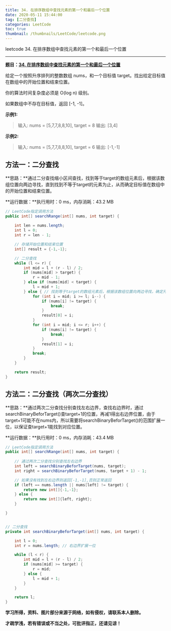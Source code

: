 ```yaml
---
title: 34. 在排序数组中查找元素的第一个和最后一个位置
date: 2020-05-11 15:44:00
tag: [二分查找]
categories: LeetCode
toc: true
thumbnail: /thumbnails/LeetCode/leetcode.png
---
```


leetcode 34. 在排序数组中查找元素的第一个和最后一个位置

<!--more-->

---

**题目：[34. 在排序数组中查找元素的第一个和最后一个位置](https://leetcode-cn.com/problems/find-first-and-last-position-of-element-in-sorted-array/)**

给定一个按照升序排列的整数数组 nums，和一个目标值 target。找出给定目标值在数组中的开始位置和结束位置。

你的算法时间复杂度必须是 O(log n) 级别。

如果数组中不存在目标值，返回 [-1, -1]。

**示例1:**

> 输入: nums = [5,7,7,8,8,10], target = 8
> 输出: [3,4]

**示例2:**

> 输入: nums = [5,7,7,8,8,10], target = 6
> 输出: [-1,-1]

## 方法一：二分查找

**思路：**通过二分查找缩小区间查找，找到等于target的数组元素后，根据该数组位置向两边寻找，直到找到不等于target的元素为止，从而确定目标值在数组中的开始位置和结束位置。

**运行数据：**执行用时：0 ms，内存消耗：43.2 MB

```java
// LeetCode指定调用方法
public int[] searchRange(int[] nums, int target) {
		
    int len = nums.length;
    int l = 0;
    int r = len - 1;

    // 存储开始位置和结束位置
    int[] result = {-1,-1};

    // 二分查找
    while (l <= r) {
        int mid = l + (r - l) / 2;
        if (nums[mid] > target) {
            r = mid - 1;
        } else if (nums[mid] < target) {
            l = mid + 1;
        } else { // 找到等于target的数组元素后，根据该数组位置向两边寻找，确定开始位置和结束位置
            for (int i = mid; i >= l; i--) {
                if (nums[i] != target) {
                    break;
                }
                result[0] = i;
            }
            for (int i = mid; i <= r; i++) {
                if (nums[i] != target) {
                    break;
                }
                result[1] = i;
            }
            break;
        }
    }

    return result;
}
```

## 方法二：二分查找（两次二分查找）

**思路：**通过两次二分查找分别查找左右边界，查找右边界时，通过searchBinaryBeforTarget()查target+1的位置，再减1得出右边界位置，由于target+1可能不在nums内，所以需要将searchBinaryBeforTarget()的范围扩展一位，以保证查target+1能找到对应位置。

**运行数据：**执行用时：0 ms，内存消耗：43.4 MB

```java
// LeetCode指定调用方法
public int[] searchRange(int[] nums, int target) {
		
    // 通过两次二分查找分别查找左右边界
    int left = searchBinaryBeforTarget(nums, target);
    int right = searchBinaryBeforTarget(nums, target + 1) - 1;

    // 如果没有找到左右边界则返回[-1,-1],否则正常返回
    if (left == nums.length || nums[left] != target) {
        return new int[]{-1,-1};
    } else {
        return new int[]{left, right};
    }

}


// 二分查找
private int searchBinaryBeforTarget(int[] nums, int target) {

    int l = 0;
    int r = nums.length; // 右边界扩展一位

    while (l < r) {
        int mid = l + (r - l) / 2;
        if (nums[mid] >= target) {
            r = mid;
        } else {
            l = mid + 1;
        }
    }

    return l;
}
```

**学习所得，资料、图片部分来源于网络，如有侵权，请联系本人删除。**

**才疏学浅，若有错误或不当之处，可批评指正，还请见谅！**